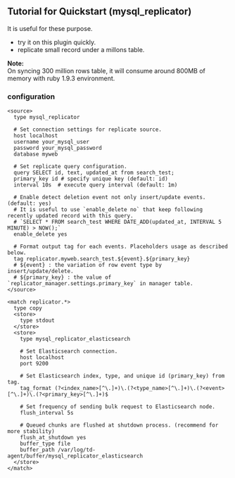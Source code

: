## Tutorial for Quickstart (mysql_replicator)

It is useful for these purpose.

* try it on this plugin quickly.
* replicate small record under a millons table.

**Note:**  
On syncing 300 million rows table, it will consume around 800MB of memory with ruby 1.9.3 environment.

### configuration

`````
<source>
  type mysql_replicator

  # Set connection settings for replicate source.
  host localhost
  username your_mysql_user
  password your_mysql_password
  database myweb

  # Set replicate query configuration.
  query SELECT id, text, updated_at from search_test;
  primary_key id # specify unique key (default: id)
  interval 10s  # execute query interval (default: 1m)

  # Enable detect deletion event not only insert/update events. (default: yes)
  # It is useful to use `enable_delete no` that keep following recently updated record with this query.
  # `SELECT * FROM search_test WHERE DATE_ADD(updated_at, INTERVAL 5 MINUTE) > NOW();`
  enable_delete yes

  # Format output tag for each events. Placeholders usage as described below.
  tag replicator.myweb.search_test.${event}.${primary_key}
  # ${event} : the variation of row event type by insert/update/delete.
  # ${primary_key} : the value of `replicator_manager.settings.primary_key` in manager table.
</source>

<match replicator.*>
  type copy
  <store>
    type stdout
  </store>
  <store>
    type mysql_replicator_elasticsearch

    # Set Elasticsearch connection.
    host localhost
    port 9200

    # Set Elasticsearch index, type, and unique id (primary_key) from tag.
    tag_format (?<index_name>[^\.]+)\.(?<type_name>[^\.]+)\.(?<event>[^\.]+)\.(?<primary_key>[^\.]+)$

    # Set frequency of sending bulk request to Elasticsearch node.
    flush_interval 5s
    
    # Queued chunks are flushed at shutdown process. (recommend for more stability)
    flush_at_shutdown yes
    buffer_type file
    buffer_path /var/log/td-agent/buffer/mysql_replicator_elasticsearch
  </store>
</match>
`````
